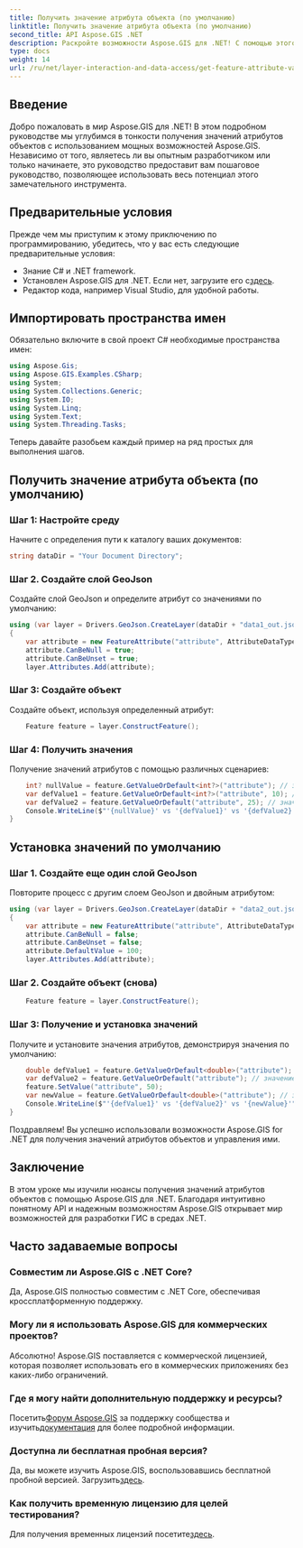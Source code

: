 ```yaml
---
title: Получить значение атрибута объекта (по умолчанию)
linktitle: Получить значение атрибута объекта (по умолчанию)
second_title: API Aspose.GIS .NET
description: Раскройте возможности Aspose.GIS для .NET! С помощью этого пошагового руководства можно легко получать значения атрибутов объектов и манипулировать ими. Загрузите пробную версию прямо сейчас!
type: docs
weight: 14
url: /ru/net/layer-interaction-and-data-access/get-feature-attribute-value-default/
---
```

## Введение
Добро пожаловать в мир Aspose.GIS для .NET! В этом подробном руководстве мы углубимся в тонкости получения значений атрибутов объектов с использованием мощных возможностей Aspose.GIS. Независимо от того, являетесь ли вы опытным разработчиком или только начинаете, это руководство предоставит вам пошаговое руководство, позволяющее использовать весь потенциал этого замечательного инструмента.
## Предварительные условия
Прежде чем мы приступим к этому приключению по программированию, убедитесь, что у вас есть следующие предварительные условия:
- Знание C# и .NET framework.
-  Установлен Aspose.GIS для .NET. Если нет, загрузите его с[здесь](https://releases.aspose.com/gis/net/).
- Редактор кода, например Visual Studio, для удобной работы.
## Импортировать пространства имен
Обязательно включите в свой проект C# необходимые пространства имен:
```csharp
using Aspose.Gis;
using Aspose.GIS.Examples.CSharp;
using System;
using System.Collections.Generic;
using System.IO;
using System.Linq;
using System.Text;
using System.Threading.Tasks;
```
Теперь давайте разобьем каждый пример на ряд простых для выполнения шагов.
## Получить значение атрибута объекта (по умолчанию)
### Шаг 1: Настройте среду
Начните с определения пути к каталогу ваших документов:
```csharp
string dataDir = "Your Document Directory";
```
### Шаг 2. Создайте слой GeoJson
Создайте слой GeoJson и определите атрибут со значениями по умолчанию:
```csharp
using (var layer = Drivers.GeoJson.CreateLayer(dataDir + "data1_out.json"))
{
    var attribute = new FeatureAttribute("attribute", AttributeDataType.Integer);
    attribute.CanBeNull = true;
    attribute.CanBeUnset = true;
    layer.Attributes.Add(attribute);
```
### Шаг 3: Создайте объект
Создайте объект, используя определенный атрибут:
```csharp
    Feature feature = layer.ConstructFeature();
```
### Шаг 4: Получить значения
Получение значений атрибутов с помощью различных сценариев:
```csharp
    int? nullValue = feature.GetValueOrDefault<int?>("attribute"); // значение == ноль
    var defValue1 = feature.GetValueOrDefault<int?>("attribute", 10); // значение == 10
    var defValue2 = feature.GetValueOrDefault("attribute", 25); // значение == 10
    Console.WriteLine($"'{nullValue}' vs '{defValue1}' vs '{defValue2}'");
}
```
## Установка значений по умолчанию
### Шаг 1. Создайте еще один слой GeoJson
Повторите процесс с другим слоем GeoJson и двойным атрибутом:
```csharp
using (var layer = Drivers.GeoJson.CreateLayer(dataDir + "data2_out.json"))
{
    var attribute = new FeatureAttribute("attribute", AttributeDataType.Double);
    attribute.CanBeNull = false;
    attribute.CanBeUnset = false;
    attribute.DefaultValue = 100;
    layer.Attributes.Add(attribute);
```
### Шаг 2. Создайте объект (снова)
```csharp
    Feature feature = layer.ConstructFeature();
```
### Шаг 3: Получение и установка значений
Получите и установите значения атрибутов, демонстрируя значения по умолчанию:
```csharp
    double defValue1 = feature.GetValueOrDefault<double>("attribute"); // значение == 100
    var defValue2 = feature.GetValueOrDefault("attribute"); // значение == 100
    feature.SetValue("attribute", 50);
    var newValue = feature.GetValueOrDefault<double>("attribute"); // значение == 50
    Console.WriteLine($"'{defValue1}' vs '{defValue2}' vs '{newValue}'");
}
```
Поздравляем! Вы успешно использовали возможности Aspose.GIS for .NET для получения значений атрибутов объектов и управления ими.
## Заключение
В этом уроке мы изучили нюансы получения значений атрибутов объектов с помощью Aspose.GIS для .NET. Благодаря интуитивно понятному API и надежным возможностям Aspose.GIS открывает мир возможностей для разработки ГИС в средах .NET.
## Часто задаваемые вопросы
### Совместим ли Aspose.GIS с .NET Core?
Да, Aspose.GIS полностью совместим с .NET Core, обеспечивая кроссплатформенную поддержку.
### Могу ли я использовать Aspose.GIS для коммерческих проектов?
Абсолютно! Aspose.GIS поставляется с коммерческой лицензией, которая позволяет использовать его в коммерческих приложениях без каких-либо ограничений.
### Где я могу найти дополнительную поддержку и ресурсы?
 Посетить[Форум Aspose.GIS](https://forum.aspose.com/c/gis/33) за поддержку сообщества и изучить[документация](https://reference.aspose.com/gis/net/) для более подробной информации.
### Доступна ли бесплатная пробная версия?
 Да, вы можете изучить Aspose.GIS, воспользовавшись бесплатной пробной версией. Загрузить[здесь](https://releases.aspose.com/).
### Как получить временную лицензию для целей тестирования?
 Для получения временных лицензий посетите[здесь](https://purchase.aspose.com/temporary-license/).